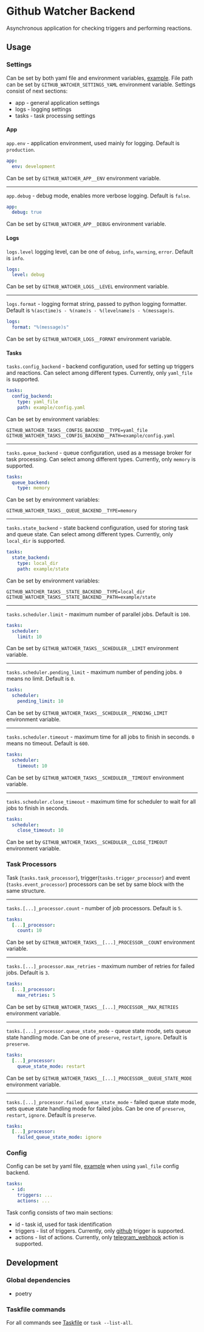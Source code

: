 # Github Watcher Backend

Asynchronous application for checking triggers and performing reactions.

## Usage

### Settings

Can be set by both yaml file and environment variables, [example](example/settings.yaml).
File path can be set by `GITHUB_WATCHER_SETTINGS_YAML` environment variable.
Settings consist of next sections:

- app - general application settings
- logs - logging settings
- tasks - task processing settings

#### App

`app.env` - application environment, used mainly for logging. Default is `production`.

```yaml
app:
  env: development
```

Can be set by `GITHUB_WATCHER_APP__ENV` environment variable.

---

`app.debug` - debug mode, enables more verbose logging. Default is `false`.

```yaml
app:
  debug: true
```

Can be set by `GITHUB_WATCHER_APP__DEBUG` environment variable.

#### Logs

`logs.level` logging level, can be one of `debug`, `info`, `warning`, `error`. Default is `info`.

```yaml
logs:
  level: debug
```

Can be set by `GITHUB_WATCHER_LOGS__LEVEL` environment variable.

---

`logs.format` - logging format string, passed to python logging formatter. Default is `%(asctime)s - %(name)s - %(levelname)s - %(message)s`.

```yaml
logs:
  format: "%(message)s"
```

Can be set by `GITHUB_WATCHER_LOGS__FORMAT` environment variable.

#### Tasks

`tasks.config_backend` - backend configuration, used for setting up triggers and reactions.
Can select among different types. Currently, only `yaml_file` is supported.

```yaml
tasks:
  config_backend:
    type: yaml_file
    path: example/config.yaml
```

Can be set by environment variables:

```shell
GITHUB_WATCHER_TASKS__CONFIG_BACKEND__TYPE=yaml_file
GITHUB_WATCHER_TASKS__CONFIG_BACKEND__PATH=example/config.yaml
```

---

`tasks.queue_backend` - queue configuration, used as a message broker for task processing.
Can select among different types. Currently, only `memory` is supported.

```yaml
tasks:
  queue_backend:
    type: memory
```

Can be set by environment variables:

```shell
GITHUB_WATCHER_TASKS__QUEUE_BACKEND__TYPE=memory
```

---

`tasks.state_backend` - state backend configuration, used for storing task and queue state.
Can select among different types. Currently, only `local_dir` is supported.

```yaml
tasks:
  state_backend:
    type: local_dir
    path: example/state
```

Can be set by environment variables:

```shell
GITHUB_WATCHER_TASKS__STATE_BACKEND__TYPE=local_dir
GITHUB_WATCHER_TASKS__STATE_BACKEND__PATH=example/state
```

---

`tasks.scheduler.limit` - maximum number of parallel jobs. Default is `100`.

```yaml
tasks:
  scheduler:
    limit: 10
```

Can be set by `GITHUB_WATCHER_TASKS__SCHEDULER__LIMIT` environment variable.

---

`tasks.scheduler.pending_limit` - maximum number of pending jobs. `0` means no limit. Default is `0`.

```yaml
tasks:
  scheduler:
    pending_limit: 10
```

Can be set by `GITHUB_WATCHER_TASKS__SCHEDULER__PENDING_LIMIT` environment variable.

---

`tasks.scheduler.timeout` - maximum time for all jobs to finish in seconds. `0` means no timeout.
Default is `600`.

```yaml
tasks:
  scheduler:
    timeout: 10
```

Can be set by `GITHUB_WATCHER_TASKS__SCHEDULER__TIMEOUT` environment variable.

---

`tasks.scheduler.close_timeout` - maximum time for scheduler to wait for all jobs to finish in seconds.

```yaml
tasks:
  scheduler:
    close_timeout: 10
```

Can be set by `GITHUB_WATCHER_TASKS__SCHEDULER__CLOSE_TIMEOUT` environment variable.

### Task Processors

Task (`tasks.task_processor`), trigger(`tasks.trigger_processor`) and
event (`tasks.event_processor`) processors can be set by same block with the same structure.

---

`tasks.[...]_processor.count` - number of job processors. Default is `5`.

```yaml
tasks:
  [...]_processor:
    count: 10
```

Can be set by `GITHUB_WATCHER_TASKS__[...]_PROCESSOR__COUNT` environment variable.

---

`tasks.[...]_processor.max_retries` - maximum number of retries for failed jobs. Default is `3`.

```yaml
tasks:
  [...]_processor:
    max_retries: 5
```

Can be set by `GITHUB_WATCHER_TASKS__[...]_PROCESSOR__MAX_RETRIES` environment variable.

---

`tasks.[...]_processor.queue_state_mode` - queue state mode, sets queue state handling mode.
Can be one of `preserve`, `restart`, `ignore`. Default is `preserve`.

```yaml
tasks:
  [...]_processor:
    queue_state_mode: restart
```

Can be set by `GITHUB_WATCHER_TASKS__[...]_PROCESSOR__QUEUE_STATE_MODE` environment variable.

---

`tasks.[...]_processor.failed_queue_state_mode` - failed queue state mode,
sets queue state handling mode for failed jobs. Can be one of `preserve`, `restart`, `ignore`. Default is `preserve`.

```yaml
tasks:
  [...]_processor:
    failed_queue_state_mode: ignore
```

### Config

Config can be set by yaml file, [example](example/config.yaml) when using `yaml_file` config backend.

```yaml
tasks:
  - id:
    triggers: ...
    actions: ...
```

Task config consists of two main sections:

- id - task id, used for task identification
- triggers - list of triggers.
  Currently, only [github](docs/configs/triggers/github.md) trigger is supported.
- actions - list of actions.
  Currently, only [telegram_webhook](docs/configs/actions/telegram_webhook.md) action is supported.

## Development

### Global dependencies

- poetry

### Taskfile commands

For all commands see [Taskfile](Taskfile.yaml) or `task --list-all`.
